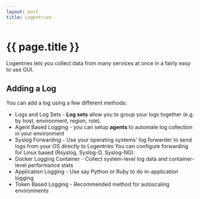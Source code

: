 ```yaml
---
layout: post
title: Logentries
---
```



# {{ page.title }}

Logentries lets you collect data from many services at once in a fairly easy to use GUI.

## Adding a Log

You can add a log using a few different methods:

* Logs and Log Sets - __Log sets__ allow you to group your logs together (e.g. by host, environment, region, role).
* Agent Based Logging - you can setup __agents__ to automate log collection in your environment
* Syslog Forwarding - Use your operating systems' log forwarder to send logs from your OS directly to Logentries
  You can configure forwarding for Linux based (Rsyslog, Syslog-D, Syslog-NG)
* Docker Logging Container - Collect system-level log data and container-level performance stats
* Application Logging - Use say Python or Ruby to do in-application logging
* Token Based Logging - Recommended method for autoscaling environments

